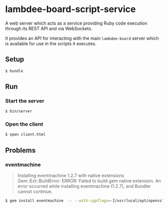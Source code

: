 # lambdee-board-script-service

A web server which acts as a service providing Ruby code execution through its REST API
and via WebSockets.

It provides an API for interacting with the main `lambdee-board` server
which is available for use in the scripts it executes.

## Setup

```sh
$ bundle
```

## Run

### Start the server

```sh
$ bin/server
```

### Open the client
```sh
$ open client.html
```

## Problems

### eventmachine

> Installing eventmachine 1.2.7 with native extensions
> Gem::Ext::BuildError: ERROR: Failed to build gem native extension.
> An error occurred while installing eventmachine (1.2.7), and Bundler cannot continue.

```sh
$ gem install eventmachine  -- --with-cppflags=-I/usr/local/opt/openssl/include
```

